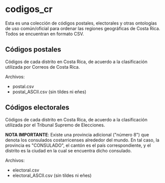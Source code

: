 # codigos_cr

Esta es una colección de códigos postales, electorales y otras
ontologías de uso común/oficial para ordenar las regiones geográficas de Costa
Rica. Todos se encuentran en formato CSV.

## Códigos postales

Códigos de cada distrito en Costa Rica, de acuerdo a la clasificación
utilizada por Correos de Costa Rica.

Archivos:
  - postal.csv
  - postal_ASCII.csv (sin tildes ni eñes)

## Códigos electorales

Códigos de cada distrito en Costa Rica, de acuerdo a la clasificación
utilizada por el Tribunal Supremo de Elecciones.

**NOTA IMPORTANTE**: Existe una provincia adicional ("número 8") que
 denota los consulados costarricenses alrededor del mundo. En tal
 caso, la provincia es "CONSULADO", el cantón es el país
 correspondiente, y el distrito es la ciudad en la cual se encuentra
 dicho consulado.

Archivos:
  - electoral.csv
  - electoral_ASCII.csv (sin tildes ni eñes)

